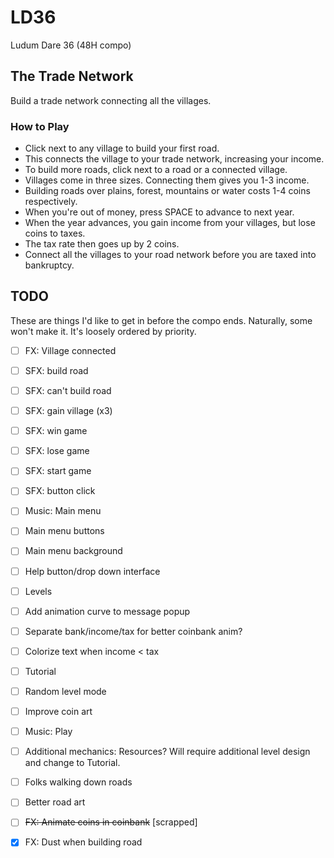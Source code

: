 # LD36
Ludum Dare 36 (48H compo)

## The Trade Network
Build a trade network connecting all the villages.

### How to Play

- Click next to any village to build your first road.
- This connects the village to your trade network, increasing your income.
- To build more roads, click next to a road or a connected village.
- Villages come in three sizes. Connecting them gives you 1-3 income.
- Building roads over plains, forest, mountains or water costs 1-4 coins respectively.
- When you're out of money, press SPACE to advance to next year.
- When the year advances, you gain income from your villages, but lose coins to taxes.
- The tax rate then goes up by 2 coins.
- Connect all the villages to your road network before you are taxed into bankruptcy.

## TODO

These are things I'd like to get in before the compo ends. Naturally, some won't make it. 
It's loosely ordered by priority.

- [ ] FX: Village connected
- [ ] SFX: build road
- [ ] SFX: can't build road
- [ ] SFX: gain village (x3)
- [ ] SFX: win game
- [ ] SFX: lose game
- [ ] SFX: start game
- [ ] SFX: button click
- [ ] Music: Main menu
- [ ] Main menu buttons
- [ ] Main menu background
- [ ] Help button/drop down interface
- [ ] Levels
- [ ] Add animation curve to message popup
- [ ] Separate bank/income/tax for better coinbank anim?
- [ ] Colorize text when income < tax
- [ ] Tutorial
- [ ] Random level mode
- [ ] Improve coin art
- [ ] Music: Play
- [ ] Additional mechanics: Resources? Will require additional level design and change to Tutorial.
- [ ] Folks walking down roads
- [ ] Better road art
- [ ] ~~FX: Animate coins in coinbank~~ [scrapped]
- [X] FX: Dust when building road


